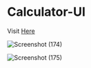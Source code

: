 # Calculator-UI
Visit <a href="https://vikrant-v28.github.io/Glowing-Impossible/">Here</a>

![Screenshot (174)](https://user-images.githubusercontent.com/85709371/148983222-09ffed5b-b63f-4aff-8b76-5b7be34956c9.png)

![Screenshot (175)](https://user-images.githubusercontent.com/85709371/148983360-a447e8a1-334d-4f16-9bd6-a473b9620048.png)
